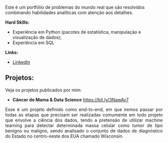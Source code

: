 Este é um portfólio de problemas do mundo real que são resolvidos combinando habilidades analíticas com atenção aos detalhes.

**Hard Skills:**

* Experiência em Python (pacotes de estatística, manipulação e visualização de dados);
* Experiência em SQL

**Links:**
* [LinkedIn](https://www.linkedin.com/in/william-silva-a4489621a/)


## Projetos:
Veja os projetos publicados por mim:

* **Câncer de Mama & Data Science** https://bit.ly/3NawAv7
<p align="justify"> Esse é um projeto definido como end-to-end, em que iremos passar por todas as etapas que precisam ser realizadas comumente em todo projeto que envolve a ciência dos dados, tendo a pretensão de utilizar machine learning para detectar determinada massa celular como tumor de tipo benigno ou maligno, sendo analisado o conjunto de dados de diagnóstico do Estado no centro-oeste dos EUA chamado Wisconsin.</p>


